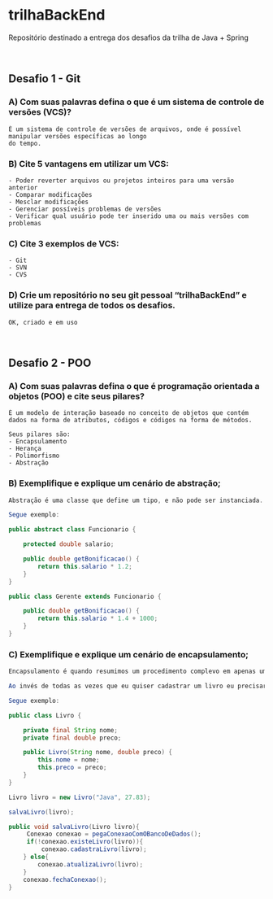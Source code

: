 # <b>trilhaBackEnd</b>

Repositório destinado a entrega dos desafios da trilha de Java + Spring

<br>

## <b>Desafio 1 - Git</b>


### <b>A)</b> Com suas palavras defina o que é um sistema de controle de versões (VCS)?
```
É um sistema de controle de versões de arquivos, onde é possível manipular versões específicas ao longo 
do tempo.
```

### <b>B)</b> Cite 5 vantagens em utilizar um VCS:
```
- Poder reverter arquivos ou projetos inteiros para uma versão anterior
- Comparar modificações
- Mesclar modificações 
- Gerenciar possíveis problemas de versões
- Verificar qual usuário pode ter inserido uma ou mais versões com problemas
```

### <b>C)</b> Cite 3 exemplos de VCS:
```
- Git
- SVN
- CVS
```

### <b>D)</b> Crie um repositório no seu git pessoal “trilhaBackEnd” e utilize para entrega de todos os desafios.
```
OK, criado e em uso
```

<br>

## <b>Desafio 2 - POO</b>

### <b>A)</b> Com suas palavras defina o que é programação orientada a objetos (POO) e cite seus pilares?
```
É um modelo de interação baseado no conceito de objetos que contém dados na forma de atributos, códigos e códigos na forma de métodos. 

Seus pilares são:
- Encapsulamento
- Herança
- Polimorfismo
- Abstração
```
### <b>B)</b> Exemplifique e explique um cenário de abstração;
```java
Abstração é uma classe que define um tipo, e não pode ser instanciada. Uma classe abstrata serve de modelo para outras classes que serão extendias a ela e herdarão os atributos pré definidos.

Segue exemplo:

public abstract class Funcionario {

	protected double salario;

	public double getBonificacao() {
		return this.salario * 1.2;
	}
}

public class Gerente extends Funcionario {

	public double getBonificacao() {
		return this.salario * 1.4 + 1000;
	}
}
```
### <b>C)</b> Exemplifique e explique um cenário de encapsulamento;
```java
Encapsulamento é quando resumimos um procedimento complevo em apenas um método.

Ao invés de todas as vezes que eu quiser cadastrar um livro eu precisar instanciá-lo, abrir uma conexão, salvar o livro e fechar a conexão, eu mudo esse procedimento de salvar para um único método.

Segue exemplo:

public class Livro {

    private final String nome; 
    private final double preco;

    public Livro(String nome, double preco) { 
        this.nome = nome; 
        this.preco = preco; 
    }
}

Livro livro = new Livro("Java", 27.83);

salvaLivro(livro);

public void salvaLivro(Livro livro){
     Conexao conexao = pegaConexaoComOBancoDeDados(); 
     if(!conexao.existeLivro(livro)){
         conexao.cadastraLivro(livro);
    } else{ 
        conexao.atualizaLivro(livro); 
    } 
    conexao.fechaConexao(); 
}
```













